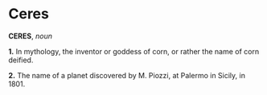 # Ceres

**CERES**, _noun_

**1.** In mythology, the inventor or goddess of corn, or rather the name of corn deified.

**2.** The name of a planet discovered by M. Piozzi, at Palermo in Sicily, in 1801.